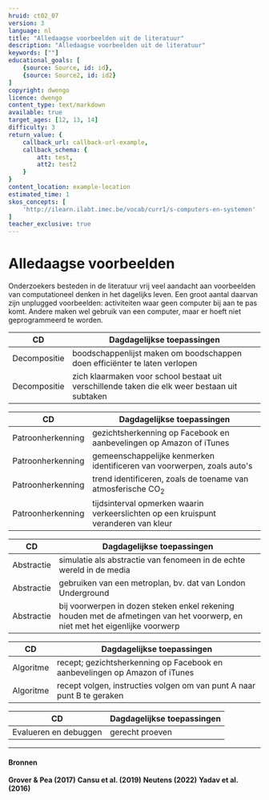```yaml
---
hruid: ct02_07
version: 3
language: nl
title: "Alledaagse voorbeelden uit de literatuur"
description: "Alledaagse voorbeelden uit de literatuur"
keywords: [""]
educational_goals: [
    {source: Source, id: id}, 
    {source: Source2, id: id2}
]
copyright: dwengo
licence: dwengo
content_type: text/markdown
available: true
target_ages: [12, 13, 14]
difficulty: 3
return_value: {
    callback_url: callback-url-example,
    callback_schema: {
        att: test,
        att2: test2
    }
}
content_location: example-location
estimated_time: 1
skos_concepts: [
    'http://ilearn.ilabt.imec.be/vocab/curr1/s-computers-en-systemen'
]
teacher_exclusive: true
---
```

# Alledaagse voorbeelden

Onderzoekers besteden in de literatuur vrij veel aandacht aan voorbeelden van computationeel denken in het dagelijks leven. Een groot aantal daarvan zijn unplugged voorbeelden: activiteiten waar geen computer bij aan te pas komt. Andere maken wel gebruik van een computer, maar er hoeft niet geprogrammeerd te worden.  

|**CD**|**Dagdagelijkse toepassingen**|
|---------------|------------------------|
|Decompositie|boodschappenlijst maken om boodschappen doen efficiënter te laten verlopen|
|Decompositie|zich klaarmaken voor school bestaat uit verschillende taken die elk weer bestaan uit subtaken|

|**CD**|**Dagdagelijkse toepassingen**|
|---------------|------------------------|
|Patroonherkenning|gezichtsherkenning op Facebook en aanbevelingen op Amazon of iTunes|
|Patroonherkenning|gemeenschappelijke kenmerken identificeren van voorwerpen, zoals auto's|
|Patroonherkenning|trend identificeren, zoals de toename van atmosferische CO<sub>2</sub>|
|Patroonherkenning|tijdsinterval opmerken waarin verkeerslichten op een kruispunt veranderen van kleur|

|**CD**|**Dagdagelijkse toepassingen**|
|---------------|------------------------|
|Abstractie|simulatie als abstractie van fenomeen in de echte wereld in de media|
|Abstractie|gebruiken van een metroplan, bv. dat van London Underground|
|Abstractie|bij voorwerpen in dozen steken enkel rekening houden met de afmetingen van het voorwerp, en niet met het eigenlijke voorwerp|

|**CD**|**Dagdagelijkse toepassingen**|
|---------------|------------------------|
|Algoritme|recept; gezichtsherkenning op Facebook en aanbevelingen op Amazon of iTunes|
|Algoritme|recept volgen, instructies volgen om van punt A naar punt B te geraken|

|**CD**|**Dagdagelijkse toepassingen**|
|---------------|------------------------|
|Evalueren en debuggen|gerecht proeven|

---------------------
#### Bronnen

**Grover & Pea (2017)**
**Cansu et al. (2019)**
**Neutens (2022)**
**Yadav et al. (2016)**


